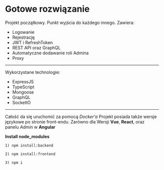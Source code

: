 # Gotowe rozwiązanie

Projekt początkowy. Punkt wyjścia do każdego innego. Zawiera:
* Logowanie
* Rejestrację
* JWT i RefreshToken
* REST API oraz GraphQL
* Automatyczne dodawanie roli Admina
* Proxy
---
Wykorzystane technologie:
* ExpressJS
* TypeScript
* Mongoose
* GraphQL
* SocketIO
---
Całość da się uruchomić za pomocą *Docker'a*
Projekt posiada także wersje językowe po stronie front-endu. Zarówno dla Wersji **Vue**, **React**, oraz panelu *Admin* w **Angular** 

**Install node_modules**

``1) npm install:backend``

``2) npm install:frontend``

``3) npm i``
